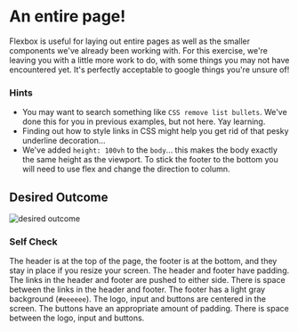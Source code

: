 # An entire page!

Flexbox is useful for laying out entire pages as well as the smaller components we've already been working with. For this exercise, we're leaving you with a little more work to do, with some things you may not have encountered yet. It's perfectly acceptable to google things you're unsure of!

### Hints
- You may want to search something like `CSS remove list bullets`.  We've done this for you in previous examples, but not here. Yay learning.
- Finding out how to style links in CSS might help you get rid of that pesky underline decoration...
- We've added `height: 100vh` to the `body`... this makes the body exactly the same height as the viewport. To stick the footer to the bottom you will need to use flex and change the direction to column.

## Desired Outcome
![desired outcome](./desired-outcome.png)

### Self Check

The header is at the top of the page, the footer is at the bottom, and they stay in place if you resize your screen.
The header and footer have padding.
The links in the header and footer are pushed to either side.
There is space between the links in the header and footer.
The footer has a light gray background (`#eeeeee`).
The logo, input and buttons are centered in the screen.
The buttons have an appropriate amount of padding.
There is space between the logo, input and buttons.
